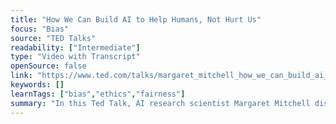 ```yaml
---
title: "How We Can Build AI to Help Humans, Not Hurt Us"
focus: "Bias"
source: "TED Talks"
readability: ["Intermediate"]
type: "Video with Transcript"
openSource: false
link: "https://www.ted.com/talks/margaret_mitchell_how_we_can_build_ai_to_help_humans_not_hurt_us"
keywords: []
learnTags: ["bias","ethics","fairness"]
summary: "In this Ted Talk, AI research scientist Margaret Mitchell discusses the gaps, blind spots and biases that are subconsciously encoded into AI and how those algorithms may impact our future.  "
---
```

